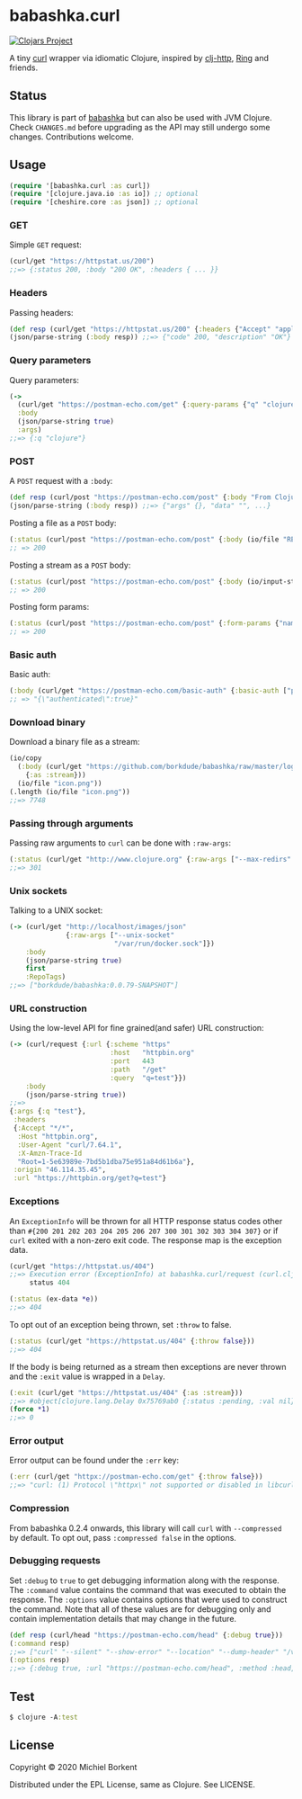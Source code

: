 # babashka.curl

[![Clojars Project](https://img.shields.io/clojars/v/babashka/babashka.curl.svg)](https://clojars.org/babashka/babashka.curl)

A tiny [curl](https://curl.haxx.se/) wrapper via idiomatic Clojure, inspired by [clj-http](https://github.com/dakrone/clj-http#philosophy), [Ring](https://github.com/ring-clojure/ring) and friends.

## Status

This library is part of [babashka](https://github.com/borkdude/babashka/)
but can also be used with JVM Clojure. Check `CHANGES.md` before
upgrading as the API may still undergo some changes. Contributions welcome.

## Usage

``` clojure
(require '[babashka.curl :as curl])
(require '[clojure.java.io :as io]) ;; optional
(require '[cheshire.core :as json]) ;; optional
```

### GET

Simple `GET` request:

``` clojure
(curl/get "https://httpstat.us/200")
;;=> {:status 200, :body "200 OK", :headers { ... }}
```

### Headers

Passing headers:

``` clojure
(def resp (curl/get "https://httpstat.us/200" {:headers {"Accept" "application/json"}}))
(json/parse-string (:body resp)) ;;=> {"code" 200, "description" "OK"}
```

### Query parameters

Query parameters:

``` clojure
(->
  (curl/get "https://postman-echo.com/get" {:query-params {"q" "clojure"}})
  :body
  (json/parse-string true)
  :args)
;;=> {:q "clojure"}
```

### POST

A `POST` request with a `:body`:

``` clojure
(def resp (curl/post "https://postman-echo.com/post" {:body "From Clojure"}))
(json/parse-string (:body resp)) ;;=> {"args" {}, "data" "", ...}
```

Posting a file as a `POST` body:

``` clojure
(:status (curl/post "https://postman-echo.com/post" {:body (io/file "README.md")}))
;; => 200
```

Posting a stream as a `POST` body:

``` clojure
(:status (curl/post "https://postman-echo.com/post" {:body (io/input-stream "README.md")}))
;; => 200
```

Posting form params:

``` clojure
(:status (curl/post "https://postman-echo.com/post" {:form-params {"name" "Michiel"}}))
;; => 200
```

### Basic auth

Basic auth:

``` clojure
(:body (curl/get "https://postman-echo.com/basic-auth" {:basic-auth ["postman" "password"]}))
;; => "{\"authenticated\":true}"
```

### Download binary

Download a binary file as a stream:

``` clojure
(io/copy
  (:body (curl/get "https://github.com/borkdude/babashka/raw/master/logo/icon.png"
    {:as :stream}))
  (io/file "icon.png"))
(.length (io/file "icon.png"))
;;=> 7748
```

### Passing through arguments

Passing raw arguments to `curl` can be done with `:raw-args`:

``` clojure
(:status (curl/get "http://www.clojure.org" {:raw-args ["--max-redirs" "0"] :throw false}))
;;=> 301
```

### Unix sockets

Talking to a UNIX socket:

``` clojure
(-> (curl/get "http://localhost/images/json"
              {:raw-args ["--unix-socket"
                          "/var/run/docker.sock"]})
    :body
    (json/parse-string true)
    first
    :RepoTags)
;;=> ["borkdude/babashka:0.0.79-SNAPSHOT"]
```

### URL construction

Using the low-level API for fine grained(and safer) URL construction:

``` clojure
(-> (curl/request {:url {:scheme "https"
                         :host   "httpbin.org"
                         :port   443
                         :path   "/get"
                         :query  "q=test"}})
    :body
    (json/parse-string true))
;;=>
{:args {:q "test"},
 :headers
 {:Accept "*/*",
  :Host "httpbin.org",
  :User-Agent "curl/7.64.1",
  :X-Amzn-Trace-Id
  "Root=1-5e63989e-7bd5b1dba75e951a84d61b6a"},
 :origin "46.114.35.45",
 :url "https://httpbin.org/get?q=test"}
```

### Exceptions

An `ExceptionInfo` will be thrown for all HTTP response status codes other than `#{200 201 202 203 204 205 206 207 300 301 302 303 304 307}`
or if `curl` exited with a non-zero exit code. The response map is the exception data.

```clojure
(curl/get "https://httpstat.us/404")
;;=> Execution error (ExceptionInfo) at babashka.curl/request (curl.clj:228).
     status 404

(:status (ex-data *e))
;;=> 404
```

To opt out of an exception being thrown, set `:throw` to false.

```clojure
(:status (curl/get "https://httpstat.us/404" {:throw false}))
;;=> 404
```

If the body is being returned as a stream then exceptions are never thrown and the `:exit` value is wrapped in a `Delay`.

```clojure
(:exit (curl/get "https://httpstat.us/404" {:as :stream}))
;;=> #object[clojure.lang.Delay 0x75769ab0 {:status :pending, :val nil}]
(force *1)
;;=> 0
```

### Error output

Error output can be found under the `:err` key:

``` clojure
(:err (curl/get "httpx://postman-echo.com/get" {:throw false}))
;;=> "curl: (1) Protocol \"httpx\" not supported or disabled in libcurl\n"
```

### Compression

From babashka 0.2.4 onwards, this library will call `curl` with `--compressed`
by default. To opt out, pass `:compressed false` in the options.

### Debugging requests

Set `:debug` to `true` to get debugging information along with the response. The
`:command` value contains the command that was executed to obtain the
response. The `:options` value contains options that were used to construct the
command. Note that all of these values are for debugging only and contain
implementation details that may change in the future.

``` clojure
(def resp (curl/head "https://postman-echo.com/head" {:debug true}))
(:command resp)
;;=> ["curl" "--silent" "--show-error" "--location" "--dump-header" "/var/folders/2m/h3cvrr1x4296p315vbk7m32c0000gp/T/babashka.curl16567082489957878064.headers" "--head" "https://postman-echo.com/head"]
(:options resp)
;;=> {:debug true, :url "https://postman-echo.com/head", :method :head, :header-file #object[java.io.File 0x61d34b4 "/var/folders/2m/h3cvrr1x4296p315vbk7m32c0000gp/T/babashka.curl16567082489957878064.headers"]}
```

## Test

``` clojure
$ clojure -A:test
```

## License

Copyright © 2020 Michiel Borkent

Distributed under the EPL License, same as Clojure. See LICENSE.
